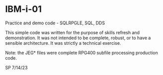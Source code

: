 # IBM-i-01
Practice and demo code - SQLRPGLE, SQL, DDS

This simple code was written for the purpose of skills refresh and demonstration.
It was not intended to be complete, robust, or to have a sensible architecture.
It was strictly a technical exercise.

Note: the JEG* files were complete RPG400 subfile processing production code.

SP 7/14/23
